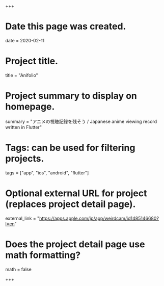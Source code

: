 +++
# Date this page was created.
date = 2020-02-11

# Project title.
title = "Anifolio"

# Project summary to display on homepage.
summary = "アニメの視聴記録を残そう / Japanese anime viewing record written in Flutter"

# Tags: can be used for filtering projects.
tags = ["app", "ios", "android", "flutter"]

# Optional external URL for project (replaces project detail page).
external_link = "https://apps.apple.com/jp/app/weirdcam/id1485146680?l=en"

# Does the project detail page use math formatting?
math = false

+++
